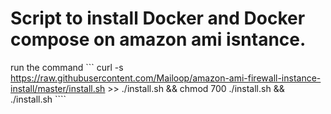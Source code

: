 # Script to install Docker and Docker compose on amazon ami isntance.

run the command ``` curl -s https://raw.githubusercontent.com/Mailoop/amazon-ami-firewall-instance-install/master/install.sh >> ./install.sh && chmod 700 ./install.sh && ./install.sh ````
